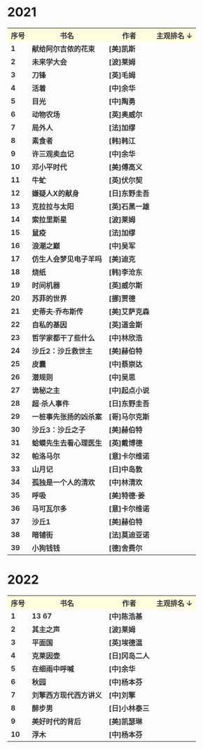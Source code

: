 # 2021

<table style="color:#333333;font-weight:bold">
    <tr style="background-color:#FFFFE0"><th>序号</th><th>书名</th><th>作者</th><th>主观排名  ↓</th></tr>
    <tr><td>1</td><td>献给阿尔吉侬的花束</td><td>[美]凯斯</td><td></td></tr>
    <tr><td>2</td><td>未来学大会</td><td>[波]莱姆</td><td></td></tr>
    <tr><td>3</td><td>刀锋</td><td>[英]毛姆</td><td></td></tr>
    <tr><td>4</td><td>活着</td><td>[中]余华</td><td></td></tr>
    <tr><td>5</td><td>目光</td><td>[中]陶勇</td><td></td></tr>
    <tr><td>6</td><td>动物农场</td><td>[英]奥威尔</td><td></td></tr>
    <tr><td>7</td><td>局外人</td><td>[法]加缪</td><td></td></tr>
    <tr><td>8</td><td>素食者</td><td>[韩]韩江</td><td></td></tr>
    <tr><td>9</td><td>许三观卖血记</td><td>[中]余华</td><td></td></tr>
    <tr><td>10</td><td>邓小平时代</td><td>[美]傅高义</td><td></td></tr>
    <tr><td>11</td><td>牛虻</td><td>[英]伏尔契</td><td></td></tr>
    <tr><td>12</td><td>嫌疑人X的献身</td><td>[日]东野圭吾</td><td></td></tr>
    <tr><td>13</td><td>克拉拉与太阳</td><td>[英]石黑一雄</td><td></td></tr>
    <tr><td>14</td><td>索拉里斯星</td><td>[波]莱姆</td><td></td></tr>
    <tr><td>15</td><td>鼠疫</td><td>[法]加缪</td><td></td></tr>
    <tr><td>16</td><td>浪潮之巅</td><td>[中]吴军</td><td></td></tr>
    <tr><td>17</td><td>仿生人会梦见电子羊吗</td><td>[美]迪克</td><td></td></tr>
    <tr><td>18</td><td>烧纸</td><td>[韩]李沧东</td><td></td></tr>
    <tr><td>19</td><td>时间机器</td><td>[英]威尔斯</td><td></td></tr>
    <tr><td>20</td><td>苏菲的世界</td><td>[挪]贾德</td><td></td></tr>
    <tr><td>21</td><td>史蒂夫·乔布斯传</td><td>[美]艾萨克森</td><td></td></tr>
    <tr><td>22</td><td>自私的基因</td><td>[英]道金斯</td><td></td></tr>
    <tr><td>23</td><td>哲学家都干了些什么</td><td>[中]林欣浩</td><td></td></tr>
    <tr><td>24</td><td>沙丘2：沙丘救世主</td><td>[美]赫伯特</td><td></td></tr>
    <tr><td>25</td><td>皮囊</td><td>[中]蔡崇达</td><td></td></tr>
    <tr><td>26</td><td>潜规则</td><td>[中]吴思</td><td></td></tr>
    <tr><td>27</td><td>诡秘之主</td><td>[中]起点小说</td><td></td></tr>
    <tr><td>28</td><td>超·杀人事件</td><td>[日]东野圭吾</td><td></td></tr>
    <tr><td>29</td><td>一桩事先张扬的凶杀案</td><td>[哥]马尔克斯</td><td></td></tr>
    <tr><td>30</td><td>沙丘3：沙丘之子</td><td>[美]赫伯特</td><td></td></tr>
    <tr><td>31</td><td>蛤蟆先生去看心理医生</td><td>[英]戴博德</td><td></td></tr>
    <tr><td>32</td><td>帕洛马尔</td><td>[意]卡尔维诺</td><td></td></tr>
    <tr><td>33</td><td>山月记</td><td>[日]中岛敦</td><td></td></tr>
    <tr><td>34</td><td>孤独是一个人的清欢</td><td>[中]林清欢</td><td></td></tr>
    <tr><td>35</td><td>呼吸</td><td>[美]特德·姜</td><td></td></tr>
    <tr><td>36</td><td>马可瓦尔多</td><td>[意]卡尔维诺</td><td></td></tr>
    <tr><td>37</td><td>沙丘1</td><td>[美]赫伯特</td><td></td></tr>
    <tr><td>38</td><td>暗铺街</td><td>[法]莫迪亚诺</td><td></td></tr>
    <tr><td>39</td><td>小狗钱钱</td><td>[德]舍费尔</td><td></td></tr>
</table>










# 2022

<table style="color:#333333;font-weight:bold">
    <tr style="background-color:#FFFFE0"><th>序号</th><th>书名</th><th>作者</th><th>主观排名  ↓</th></tr>
    <tr><td>1</td><td>13 67</td><td>[中]陈浩基</td><td></td></tr>
    <tr><td>2</td><td>其主之声</td><td>[波]莱姆</td><td></td></tr>
    <tr><td>3</td><td>平面国</td><td>[英]埃德温</td><td></td></tr>
    <tr><td>4</td><td>克莱因壶</td><td>[日]冈岛二人</td><td></td></tr>
    <tr><td>5</td><td>在细雨中呼喊</td><td>[中]余华</td><td></td></tr>
    <tr><td>6</td><td>秋园</td><td>[中]杨本芬</td><td></td></tr>
    <tr><td>7</td><td>刘擎西方现代西方讲义</td><td>[中]刘擎</td><td></td></tr>
    <tr><td>8</td><td>醉步男</td><td>[日]小林泰三</td><td></td></tr>
    <tr><td>9</td><td>美好时代的背后</td><td>[美]凯瑟琳</td><td></td></tr>
    <tr><td>10</td><td>浮木</td><td>[中]杨本芬</td><td></td></tr>
</table>
